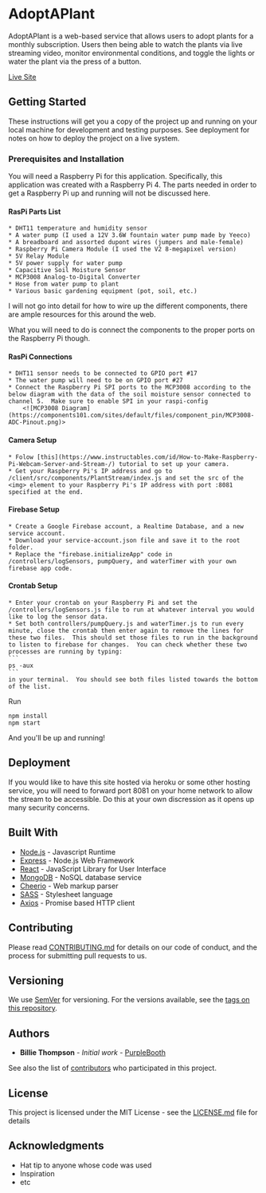 # AdoptAPlant

AdoptAPlant is a web-based service that allows users to adopt plants for a monthly subscription. Users then being able to watch the plants via live streaming video, monitor environmental conditions, and toggle the lights or water the plant via the press of a button.

[Live Site](https://adoptaplant.herokuapp.com)

## Getting Started

These instructions will get you a copy of the project up and running on your local machine for development and testing purposes. See deployment for notes on how to deploy the project on a live system.

### Prerequisites and Installation

You will need a Raspberry Pi for this application.  Specifically, this application was created with a Raspberry Pi 4.  The parts needed 
in order to get a Raspberry Pi up and running will not be discussed here.

#### RasPi Parts List
    * DHT11 temperature and humidity sensor
    * A water pump (I used a 12V 3.6W fountain water pump made by Yeeco)
    * A breadboard and assorted dupont wires (jumpers and male-female)
    * Raspberry Pi Camera Module (I used the V2 8-megapixel version)
    * 5V Relay Module
    * 5V power supply for water pump
    * Capacitive Soil Moisture Sensor
    * MCP3008 Analog-to-Digital Converter
    * Hose from water pump to plant
    * Various basic gardening equipment (pot, soil, etc.)

I will not go into detail for how to wire up the different components, there are ample resources for this around the web.  

What you will need to do is connect the components to the proper ports on the Raspberry Pi though.  

#### RasPi Connections
    * DHT11 sensor needs to be connected to GPIO port #17
    * The water pump will need to be on GPIO port #27
    * Connect the Raspberry Pi SPI ports to the MCP3008 according to the below diagram with the data of the soil moisture sensor connected to channel 5.  Make sure to enable SPI in your raspi-config
        <![MCP3008 Diagram](https://components101.com/sites/default/files/component_pin/MCP3008-ADC-Pinout.png)>

#### Camera Setup
    * Folow [this](https://www.instructables.com/id/How-to-Make-Raspberry-Pi-Webcam-Server-and-Stream-/) tutorial to set up your camera.
    * Get your Raspberry Pi's IP address and go to /client/src/components/PlantStream/index.js and set the src of the <img> element to your Raspberry Pi's IP address with port :8081 specified at the end.

#### Firebase Setup
    * Create a Google Firebase account, a Realtime Database, and a new service account.
    * Download your service-account.json file and save it to the root folder.
    * Replace the "firebase.initializeApp" code in /controllers/logSensors, pumpQuery, and waterTimer with your own firebase app code.

#### Crontab Setup
    * Enter your crontab on your Raspberry Pi and set the /controllers/logSensors.js file to run at whatever interval you would like to log the sensor data.
    * Set both controllers/pumpQuery.js and waterTimer.js to run every minute, close the crontab then enter again to remove the lines for these two files.  This should set those files to run in the background to listen to firebase for changes.  You can check whether these two processes are running by typing:
    ```
    ps -aux
    ```
    in your terminal.  You should see both files listed towards the bottom of the list.

Run
```
npm install
npm start
```
And you'll be up and running!

## Deployment

If you would like to have this site hosted via heroku or some other hosting service, you will need to forward port 8081 on your home network to allow the stream to be accessible.  Do this at your own discression as it opens up many security concerns.

## Built With

* [Node.js](https://nodejs.org/en/) - Javascript Runtime
* [Express](https://expressjs.com/) - Node.js Web Framework
* [React](https://reactjs.org/) - JavaScript Library for User Interface
* [MongoDB](https://www.mongodb.com/) - NoSQL database service
* [Cheerio](https://www.npmjs.com/package/cheerio) - Web markup parser
* [SASS](https://sass-lang.com/) - Stylesheet language
* [Axios](https://www.npmjs.com/package/axios) - Promise based HTTP client

## Contributing

Please read [CONTRIBUTING.md](https://gist.github.com/PurpleBooth/b24679402957c63ec426) for details on our code of conduct, and the process for submitting pull requests to us.

## Versioning

We use [SemVer](http://semver.org/) for versioning. For the versions available, see the [tags on this repository](https://github.com/your/project/tags). 

## Authors

* **Billie Thompson** - *Initial work* - [PurpleBooth](https://github.com/PurpleBooth)

See also the list of [contributors](https://github.com/your/project/contributors) who participated in this project.

## License

This project is licensed under the MIT License - see the [LICENSE.md](LICENSE.md) file for details

## Acknowledgments

* Hat tip to anyone whose code was used
* Inspiration
* etc
